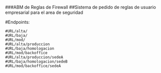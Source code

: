 ###ABM de Reglas de Firewall
##Sistema de pedido de reglas de usuario empresarial para el area de seguridad

#Endpoints:


```
#URL/alta/
#URL/baja/
#URL/mod/
#URL/alta/produccion
#URL/baja/homologacion
#URL/mod/backoffice
#URL/alta/produccion/sedeA
#URL/baja/homologacion/sedeB
#URL/mod/backoffice/sedeA
```
